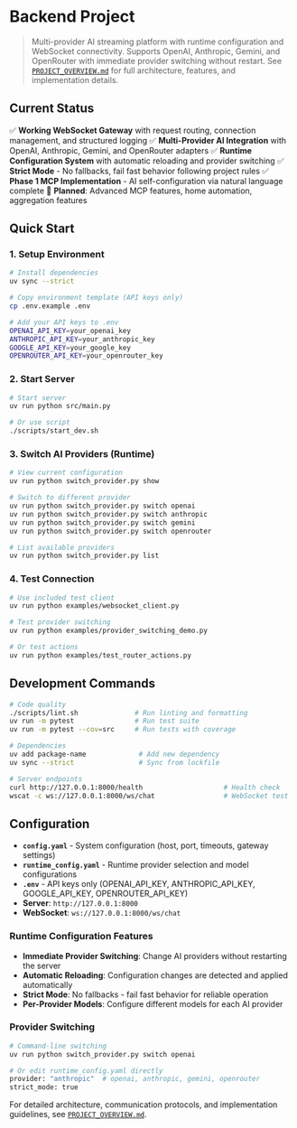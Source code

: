 
# Backend Project

> Multi-provider AI streaming platform with runtime configuration and WebSocket connectivity. Supports OpenAI, Anthropic, Gemini, and OpenRouter with immediate provider switching without restart. See [`PROJECT_OVERVIEW.md`](PROJECT_OVERVIEW.md) for full architecture, features, and implementation details.

## Current Status
✅ **Working WebSocket Gateway** with request routing, connection management, and structured logging
✅ **Multi-Provider AI Integration** with OpenAI, Anthropic, Gemini, and OpenRouter adapters
✅ **Runtime Configuration System** with automatic reloading and provider switching
✅ **Strict Mode** - No fallbacks, fail fast behavior following project rules
✅ **Phase 1 MCP Implementation** - AI self-configuration via natural language complete
🔄 **Planned**: Advanced MCP features, home automation, aggregation features

## Quick Start

### 1. Setup Environment
```bash
# Install dependencies
uv sync --strict

# Copy environment template (API keys only)
cp .env.example .env

# Add your API keys to .env
OPENAI_API_KEY=your_openai_key
ANTHROPIC_API_KEY=your_anthropic_key
GOOGLE_API_KEY=your_google_key
OPENROUTER_API_KEY=your_openrouter_key
```

### 2. Start Server
```bash
# Start server
uv run python src/main.py

# Or use script
./scripts/start_dev.sh
```

### 3. Switch AI Providers (Runtime)
```bash
# View current configuration
uv run python switch_provider.py show

# Switch to different provider
uv run python switch_provider.py switch openai
uv run python switch_provider.py switch anthropic
uv run python switch_provider.py switch gemini
uv run python switch_provider.py switch openrouter

# List available providers
uv run python switch_provider.py list
```

### 4. Test Connection
```bash
# Use included test client
uv run python examples/websocket_client.py

# Test provider switching
uv run python examples/provider_switching_demo.py

# Or test actions
uv run python examples/test_router_actions.py
```

## Development Commands

```bash
# Code quality
./scripts/lint.sh              # Run linting and formatting
uv run -m pytest               # Run test suite
uv run -m pytest --cov=src     # Run tests with coverage

# Dependencies
uv add package-name             # Add new dependency
uv sync --strict                # Sync from lockfile

# Server endpoints
curl http://127.0.0.1:8000/health                    # Health check
wscat -c ws://127.0.0.1:8000/ws/chat                 # WebSocket test
```

## Configuration

- **`config.yaml`** - System configuration (host, port, timeouts, gateway settings)
- **`runtime_config.yaml`** - Runtime provider selection and model configurations
- **`.env`** - API keys only (OPENAI_API_KEY, ANTHROPIC_API_KEY, GOOGLE_API_KEY, OPENROUTER_API_KEY)
- **Server**: `http://127.0.0.1:8000`
- **WebSocket**: `ws://127.0.0.1:8000/ws/chat`

### Runtime Configuration Features
- **Immediate Provider Switching**: Change AI providers without restarting the server
- **Automatic Reloading**: Configuration changes are detected and applied automatically
- **Strict Mode**: No fallbacks - fail fast behavior for reliable operation
- **Per-Provider Models**: Configure different models for each AI provider

### Provider Switching
```bash
# Command-line switching
uv run python switch_provider.py switch openai

# Or edit runtime_config.yaml directly
provider: "anthropic"  # openai, anthropic, gemini, openrouter
strict_mode: true
```

For detailed architecture, communication protocols, and implementation guidelines, see [`PROJECT_OVERVIEW.md`](PROJECT_OVERVIEW.md).
